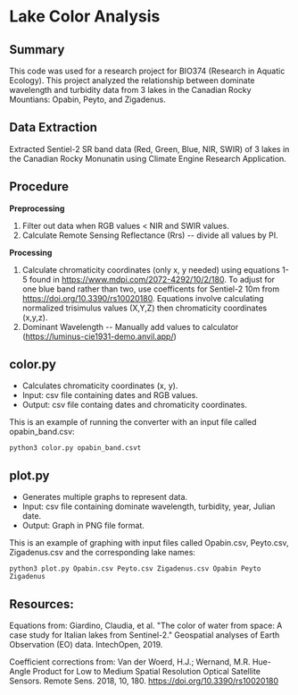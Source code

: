 # Lake Color Analysis
## Summary
This code was used for a research project for BIO374 (Research in Aquatic Ecology). This project analyzed the relationship between dominate wavelength and turbidity data from 3 lakes in the Canadian Rocky Mountians: Opabin, Peyto, and Zigadenus.

## Data Extraction
Extracted Sentiel-2 SR band data (Red, Green, Blue, NIR, SWIR) of 3 lakes in the Canadian Rocky Monunatin using Climate Engine Research Application.

## Procedure
**Preprocessing**
1. Filter out data when RGB values < NIR and SWIR values.
2. Calculate Remote Sensing Reflectance (Rrs) -- divide all values by PI.

**Processing**
1. Calculate chromaticity coordinates (only x, y needed) using equations 1-5 found in https://www.mdpi.com/2072-4292/10/2/180. To adjust for one blue band rather than two, use coefficents for Sentiel-2 10m from https://doi.org/10.3390/rs10020180. Equations involve calculating normalized trisimulus values (X,Y,Z) then chromaticity coordinates (x,y,z).
2. Dominant Wavelength -- Manually add values to calculator (https://luminus-cie1931-demo.anvil.app/)

## color.py
* Calculates chromaticity coordinates (x, y).
* Input: csv file containing dates and RGB values.
* Output: csv file containg dates and chromaticity coordinates.

This is an example of running the converter with an input file called opabin_band.csv:

```
python3 color.py opabin_band.csvt

```

## plot.py
* Generates multiple graphs to represent data.
* Input: csv file containing dominate wavelength, turbidity, year, Julian date.
* Output: Graph in PNG file format.

This is an example of graphing with input files called Opabin.csv, Peyto.csv, Zigadenus.csv and the corresponding lake names:

```
python3 plot.py Opabin.csv Peyto.csv Zigadenus.csv Opabin Peyto Zigadenus

```


## Resources:
Equations from:
Giardino, Claudia, et al. "The color of water from space: 
A case study for Italian lakes from Sentinel-2." Geospatial 
analyses of Earth Observation (EO) data. IntechOpen, 2019.

Coefficient corrections from:
Van der Woerd, H.J.; Wernand, M.R. Hue-Angle Product for 
Low to Medium Spatial Resolution Optical Satellite Sensors. 
Remote Sens. 2018, 10, 180. https://doi.org/10.3390/rs10020180

